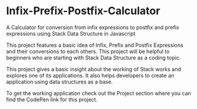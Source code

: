 # Infix-Prefix-Postfix-Calculator
A Calculator for conversion from infix expressions to postfix and prefix expressions using Stack Data Structure in Javascript

This project features a basic idea of Infix, Prefix and Postfix Expressions and their conversions to each others. 
This project will be helpful to beginners who are starting with Stack Data Structure as a coding topic.

This project gives a basic insight about the working of Stack works and explores one of its applications. It also helps developers to create an application using data structures as a base.

To get the working application check out the Project section where you can find the CodePen link for this project.
